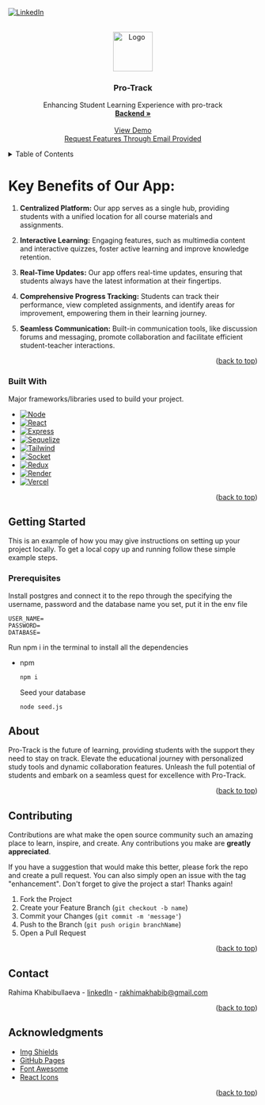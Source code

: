 <!-- Improved compatibility of back to top link: See: https://github.com/othneildrew/Best-README-Template/pull/73 -->
<a name="readme-top"></a>
<!--
*** Thanks for checking out the Best-README-Template. If you have a suggestion
*** that would make this better, please fork the repo and create a pull request
*** or simply open an issue with the tag "enhancement".
*** Don't forget to give the project a star!
*** Thanks again! Now go create something AMAZING! :D
-->



<!-- PROJECT SHIELDS -->
<!--
*** I'm using markdown "reference style" links for readability.
*** Reference links are enclosed in brackets [ ] instead of parentheses ( ).
*** See the bottom of this document for the declaration of the reference variables
*** for contributors-url, forks-url, etc. This is an optional, concise syntax you may use.
*** https://www.markdownguide.org/basic-syntax/#reference-style-links
-->

[![LinkedIn][linkedin-shield]][linkedin-url]




<!-- PROJECT LOGO -->
<br />
<div align="center">
  <a href="https://github.com/rahimaaa/pro-track_frontend/main/src/images/logo.png">
    <img src="images/logo.png" alt="Logo" width="80" height="80">
  </a>

  <h3 align="center">Pro-Track</h3>

  <p align="center">
    Enhancing Student Learning Experience with pro-track
    <br />
    <a href="https://github.com/TashiXD/pro-track_frontend"><strong> Backend »</strong></a>
    <br />
    <br />
    <a href="https://github.com/othneildrew/Best-README-Template">View Demo</a>
    <br />
    <a href="#readme-bottom">Request Features Through Email Provided </a>
  </p>
</div>



<!-- TABLE OF CONTENTS -->
<details>
  <summary>Table of Contents</summary>
  <ol>
    <li>
      <a href="#Key-Benefits-of-Our-App">Key Benefits of Our App</a>
      <ul>
        <li><a href="#built-with">Built With</a></li>
      </ul>
    </li>
    <li>
      <a href="#getting-started">Getting Started</a>
      <ul>
        <li><a href="#prerequisites">Prerequisites</a></li>
      </ul>
    </li>
    <li><a href="#about">About</a></li>
    <li><a href="#contributing">Contributing</a></li>
    <li><a href="#contact">Contact</a></li>
    <li><a href="#acknowledgments">Acknowledgments</a></li>
  </ol>
</details>



<!-- ABOUT THE PROJECT -->

# Key Benefits of Our App:

1. **Centralized Platform:** Our app serves as a single hub, providing students with a unified location for all course materials and assignments.

3. **Interactive Learning:** Engaging features, such as multimedia content and interactive quizzes, foster active learning and improve knowledge retention.

4. **Real-Time Updates:** Our app offers real-time updates, ensuring that students always have the latest information at their fingertips.

5. **Comprehensive Progress Tracking:** Students can track their performance, view completed assignments, and identify areas for improvement, empowering them in their learning journey.

6. **Seamless Communication:** Built-in communication tools, like discussion forums and messaging, promote collaboration and facilitate efficient student-teacher interactions.


<p align="right">(<a href="#readme-top">back to top</a>)</p>



### Built With

 Major frameworks/libraries used to build your project. 

* [![Node][Node.js]][Node-url]
* [![React][React.js]][React-url]
* [![Express][Express.io]][Express-url]
* [![Sequelize][Sequelize.dev]][Sequelize-url]
* [![Tailwind][Tailwind.com]][Tailwind-url]
* [![Socket][Socket.io]][Socket-url]
* [![Redux][Redux.js]][Redux-url]
* [![Render][Render.com]][Render_url]
* [![Vercel][Vercel.com]][Vercel_url]

<p align="right">(<a href="#readme-top">back to top</a>)</p>



<!-- GETTING STARTED -->
## Getting Started

This is an example of how you may give instructions on setting up your project locally.
To get a local copy up and running follow these simple example steps.

### Prerequisites
Install postgres and connect it to the repo through the specifying the username, password and the database name you set, put it in the env file
```
USER_NAME= 
PASSWORD=
DATABASE=
```

Run npm i in the terminal to install all the dependencies
* npm
  ```sh
  npm i
  ```
  
  Seed your database
  ```
  node seed.js
  ```
  

<!--### Installation

_Below is an example of how you can instruct your audience on installing and setting up your app. This template doesn't rely on any external dependencies or services._

1. Get a free API Key at [https://example.com](https://example.com)
2. Clone the repo
   ```sh
   git clone https://github.com/your_username_/Project-Name.git
   ```
3. Install NPM packages
   ```sh
   npm install
   ```
4. Enter your API in `config.js`
   ```js
   const API_KEY = 'ENTER YOUR API';
   ```

<p align="right">(<a href="#readme-top">back to top</a>)</p>-->



<!-- USAGE EXAMPLES -->
## About

Pro-Track is the future of learning, providing students with the support they need to stay on track. Elevate the educational journey with personalized study tools and dynamic collaboration features. Unleash the full potential of students and embark on a seamless quest for excellence with Pro-Track.



<p align="right">(<a href="#readme-top">back to top</a>)</p>






<!-- CONTRIBUTING -->
## Contributing

Contributions are what make the open source community such an amazing place to learn, inspire, and create. Any contributions you make are **greatly appreciated**.

If you have a suggestion that would make this better, please fork the repo and create a pull request. You can also simply open an issue with the tag "enhancement".
Don't forget to give the project a star! Thanks again!

1. Fork the Project
2. Create your Feature Branch (`git checkout -b name`)
3. Commit your Changes (`git commit -m 'message'`)
4. Push to the Branch (`git push origin branchName`)
5. Open a Pull Request

<p align="right">(<a href="#readme-top">back to top</a>)</p>





<!-- CONTACT -->
## Contact

Rahima Khabibullaeva - [linkedIn](https://www.linkedin.com/in/rahima-k-5534b7225/) - rakhimakhabib@gmail.com

<a name="readme-bottom"></a>
<p align="right">(<a href="#readme-top">back to top</a>)</p>



<!-- ACKNOWLEDGMENTS -->
## Acknowledgments

* [Img Shields](https://shields.io)
* [GitHub Pages](https://pages.github.com)
* [Font Awesome](https://fontawesome.com)
* [React Icons](https://react-icons.github.io/react-icons/search)

<p align="right">(<a href="#readme-top">back to top</a>)</p>



<!-- MARKDOWN LINKS & IMAGES -->
<!-- https://www.markdownguide.org/basic-syntax/#reference-style-links -->

[linkedin-shield]: https://img.shields.io/badge/-LinkedIn-black.svg?style=for-the-badge&logo=linkedin&colorB=555
[linkedin-url]: https://www.linkedin.com/in/rahima-k-5534b7225/
[Node.js]: https://img.shields.io/badge/node.js-6DA55F?style=for-the-badge&logo=node.js&logoColor=white
[Node-url]: https://nodejs.org/en/docs
[React.js]: https://img.shields.io/badge/React-20232A?style=for-the-badge&logo=react&logoColor=61DAFB
[React-url]: https://reactjs.org/
[Sequelize.dev]: https://img.shields.io/badge/Sequelize-52B0E7?style=for-the-badge&logo=Sequelize&logoColor=white
[Sequelize-url]: https://sequelize.org/
[Express.io]: https://img.shields.io/badge/Express.js-000000?style=for-the-badge&logo=express&logoColor=white
[Express-url]: https://expressjs.com/
[Socket.io]: https://img.shields.io/badge/Socket.io-black?style=for-the-badge&logo=socket.io&badgeColor=010101
[Socket-url]: https://socket.io/
[Tailwind.com]: https://img.shields.io/badge/tailwindcss-%2338B2AC.svg?style=for-the-badge&logo=tailwind-css&logoColor=white
[Tailwind-url]: https://tailwindcss.com/
[Redux.js]: https://img.shields.io/badge/redux-%23593d88.svg?style=for-the-badge&logo=redux&logoColor=white
[Redux-url]: https://redux.js.org/
[vercel.com]: https://img.shields.io/badge/vercel-%23000000.svg?style=for-the-badge&logo=vercel&logoColor=white
[vercel_url]: https://vercel.com/
[render.com]:https://img.shields.io/badge/Render-%46E3B7.svg?style=for-the-badge&logo=render&logoColor=white
[render_url]:https://render.com/


